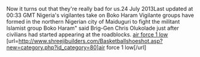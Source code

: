 Now it turns out that they're really bad for us.24 July 2013Last updated at 00:33 GMT Nigeria's vigilantes take on Boko Haram Vigilante groups have formed in the northern Nigerian city of Maiduguri to fight the militant Islamist group Boko Haram" said Brig-Gen Chris Olukolade just after civilians had started appearing at the roadblocks.
 <a href="http://www.shreejibuilders.com/Basketballshoeshot.asp?new=category.php?id_category=80" >air force 1 low</a>
[url=http://www.shreejibuilders.com/Basketballshoeshot.asp?new=category.php?id_category=80]air force 1 low[/url]